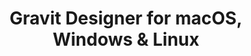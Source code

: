 ---
name: Gravit Designer
url: 'https://designer.gravit.io'
category: Photo & Video
title: 'Gravit Designer for macOS, Windows & Linux'
key: gravit-designer

---